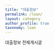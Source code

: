 ```yaml
---
title: "대출정보"
permalink: /loan/
layout: category
author_profile: true
taxonomy: loan
---
```


대출정보 전체게시글